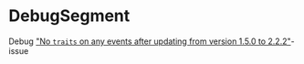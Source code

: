 # DebugSegment

Debug ["No `traits` on any events after updating from version 1.5.0 to 2.2.2"](https://github.com/segmentio/analytics-react-native/issues/578)-issue


